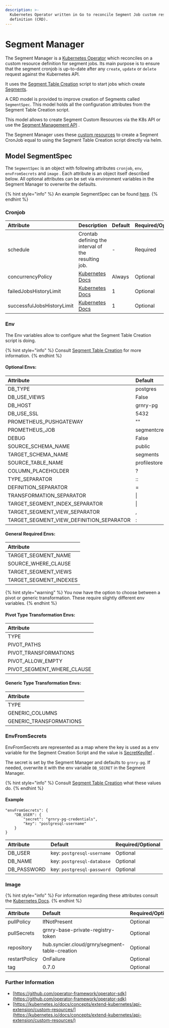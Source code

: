 ```yaml
---
description: >-
  Kubernetes Operator written in Go to reconcile Segment Job custom resources
  definition (CRD).
---
```


# Segment Manager

The Segment Manager is a [Kubernetes Operator](https://kubernetes.io/docs/concepts/extend-kubernetes/operator/) which reconciles on a custom resource definition for segment jobs. Its main purpose is to ensure that the segment cronjob is up-to-date after any `create`, `update` or `delete` request against the Kubernetes API.

It uses the [Segment Table Creation](segment-table-creation.md) script to start jobs which create [Segments](../../../learning-grnry-1/granary-glossary.md).

A CRD model is provided to improve creation of Segments called `SegmentSpec`. This model holds all the configuration attributes from the Segment Table Creation script.

This model allows to create Segment Custom Resources via the K8s API or use the [Segment Management API](../../api-reference/segment-management-api.md) .

The Segment Manager uses these [custom resources](https://kubernetes.io/docs/concepts/extend-kubernetes/api-extension/custom-resources/) to create a Segment CronJob equal to using the Segment Table Creation script directly via helm.

## Model SegmentSpec

The `SegmentSpec` is an object with following attributes `cronjob`, `env`, `envFromSecrets` and `image` . Each attribute is an object itself described below. All optional attributes can be set via environment variables in the Segment Manager to overwrite the defaults.

{% hint style="info" %}
An example SegmentSpec can be found [here](https://github.com/syncier/grnry-segment-manager/blob/master/deploy/crds/segment.grnry.io_v1alpha1_segment_cr.yaml).
{% endhint %}

### Cronjob

| Attribute | Description | Default | Required/Optional |
| :--- | :--- | :--- | :--- |
| schedule | Crontab defining the interval of the resulting job. | - | Required |
| concurrencyPolicy | [Kubernetes Docs](https://kubernetes.io/docs/concepts/workloads/controllers/cron-jobs/) | Always | Optional |
| failedJobsHistoryLimit | [Kubernetes Docs](https://kubernetes.io/docs/concepts/workloads/controllers/cron-jobs/) | 1 | Optional |
| successfulJobsHistoryLimit | [Kubernetes Docs](https://kubernetes.io/docs/concepts/workloads/controllers/cron-jobs/) | 1 | Optional |

### Env

The Env variables allow to configure what the Segment Table Creation script is doing.

{% hint style="info" %}
Consult [Segment Table Creation](segment-table-creation.md#configure) for more information.
{% endhint %}

#### Optional Envs:

| Attribute | Default |
| :--- | :--- |
| DB\_TYPE | postgres |
| DB\_USE\_VIEWS | False |
| DB\_HOST | grnry-pg |
| DB\_USE\_SSL | 5432 |
| PROMETHEUS\_PUSHGATEWAY | "" |
| PROMETHEUS\_JOB | segmentcreation |
| DEBUG | False |
| SOURCE\_SCHEMA\_NAME | public |
| TARGET\_SCHEMA\_NAME | segments |
| SOURCE\_TABLE\_NAME | profilestore |
| COLUMN\_PLACEHOLDER | ? |
| TYPE\_SEPARATOR | :: |
| DEFINITION\_SEPARATOR | = |
| TRANSFORMATION\_SEPARATOR | \| |
| TARGET\_SEGMENT\_INDEX\_SEPARATOR | \| |
| TARGET\_SEGMENT\_VIEW\_SEPARATOR | , |
| TARGET\_SEGMENT\_VIEW\_DEFINITION\_SEPARATOR | : |

#### General Required Envs:

| Attribute |
| :--- |
| TARGET\_SEGMENT\_NAME |
| SOURCE\_WHERE\_CLAUSE |
| TARGET\_SEGMENT\_VIEWS |
| TARGET\_SEGMENT\_INDEXES |

{% hint style="warning" %}
You now have the option to choose between a pivot or generic transformation. These require slightly different env variables.
{% endhint %}

#### Pivot Type Transformation Envs:

| Attribute |
| :--- |
| TYPE |
| PIVOT\_PATHS |
| PIVOT\_TRANSFORMATIONS |
| PIVOT\_ALLOW\_EMPTY |
| PIVOT\_SEGMENT\_WHERE\_CLAUSE |

#### Generic Type Transformation Envs:

| Attribute |
| :--- |
| TYPE |
| GENERIC\_COLUMNS |
| GENERIC\_TRANSFORMATIONS |

### EnvFromSecrets

EnvFromSecrets are represented as a map where the key is used as a env variable for the Segment Creation Script and the value is [SecretKeyRef](https://kubernetes.io/docs/concepts/configuration/secret/#using-secrets-as-environment-variables) .

The secret is set by the Segment Manager and defaults to `grnry-pg`. If needed, overwrite it with the env variable `DB_SECRET` in the Segment Manager.

{% hint style="info" %}
Consult [Segment Table Creation](segment-table-creation.md#configure) what these values do.
{% endhint %}

#### Example

```text
"envFromSecrets": {
    "DB_USER": {
        "secret": "grnry-pg-credentials",
        "key": "postgresql-username"
    }
}
```

| Attribute | Default | Required/Optional |
| :--- | :--- | :--- |
| DB\_USER | key: `postgresql-username` | Optional |
| DB\_NAME | key: `postgresql-database` | Optional |
| DB\_PASSWORD | key: `postgresql-password` | Optional |

### Image

{% hint style="info" %}
For information regarding these attributes consult the [Kubernetes Docs](https://kubernetes.io/docs/concepts/containers/images/).
{% endhint %}

| Attribute | Default | Required/Optional |
| :--- | :--- | :--- |
| pullPolicy | IfNotPresent | Optional |
| pullSecrets | grnry-base-private-registry-token | Optional |
| repository | hub.syncier.cloud/grnry/segment-table-creation | Optional |
| restartPolicy | OnFailure | Optional |
| tag | 0.7.0 | Optional |

### Further Information

* [https://github.com/operator-framework/operator-sdk](https://github.com/operator-framework/operator-sdk)
* [https://kubernetes.io/docs/concepts/extend-kubernetes/api-extension/custom-resources/](https://kubernetes.io/docs/concepts/extend-kubernetes/api-extension/custom-resources/)

